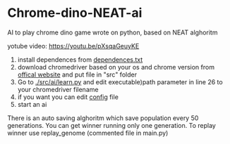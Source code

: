 # Chrome-dino-NEAT-ai
AI to play chrome dino game wrote on python, based on NEAT alghoritm

yotube video: https://youtu.be/pXsqaGeuyKE

1) install dependences from [dependences.txt](https://github.com/ruslan-ilesik/Chrome-dino-NEAT-ai/blob/main/dependences.txt)
2) download chromedriver based on your os and chrome version from [offical website](https://chromedriver.chromium.org/) and put file in "src" folder
3) Go to [./src/ai/learn.py](https://github.com/ruslan-ilesik/Chrome-dino-NEAT-ai/blob/main/src/ai/learn.py) and edit executable)path parameter in line 26 to your chromedriver filename
4) if you want you can edit [config](https://github.com/ruslan-ilesik/Chrome-dino-NEAT-ai/blob/main/src/ai/config) file
5) start an ai

There is an auto saving alghoritm which save population every 50 generations. You can get winner running only one generation. To replay winner use replay_genome (commented file in main.py)
